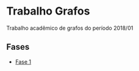 # Trabalho Grafos

Trabalho acadêmico de grafos do período 2018/01


## Fases

 - [Fase 1](FASE1.md)